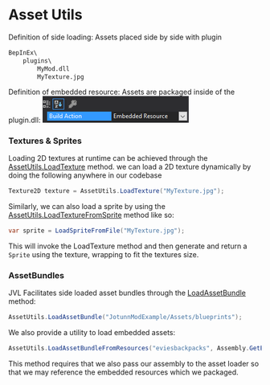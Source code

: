 # Asset Utils
Definition of side loading: Assets placed side by side with plugin

```
BepInEx\
    plugins\
        MyMod.dll
        MyTexture.jpg
```

Definition of embedded resource: Assets are packaged inside of the plugin.dll:
![](../../images/data/Assets.EmbeddedResource.png)

### Textures & Sprites

Loading 2D textures at runtime can be achieved through the [AssetUtils.LoadTexture](xref:JotunnLib.Utils.AssetUtils.LoadTexture(System.String)) method.
we can load a 2D texture dynamically by doing the following anywhere in our codebase

```cs
Texture2D texture = AssetUtils.LoadTexture("MyTexture.jpg");
```

Similarly, we can also load a sprite by using the [AssetUtils.LoadTextureFromSprite](xref:JotunnLib.Utils.AssetUtils.LoadTextureFromSprite(System.String)) method like so:

```cs
var sprite = LoadSpriteFromFile("MyTexture.jpg");
```
This will invoke the LoadTexture method and then generate and return a `Sprite` using the texture, wrapping to fit the textures size.

### AssetBundles
JVL Facilitates side loaded asset bundles through the [LoadAssetBundle](xref:JotunnLib.Utils.AssetUtils.LoadAssetBundle) method:
```cs
AssetUtils.LoadAssetBundle("JotunnModExample/Assets/blueprints");
```

We also provide a utility to load embedded assets:
```cs
AssetUtils.LoadAssetBundleFromResources("eviesbackpacks", Assembly.GetExecutingAssembly());
```
This method requires that we also pass our assembly to the asset loader so that we may reference the embedded resources which we packaged.